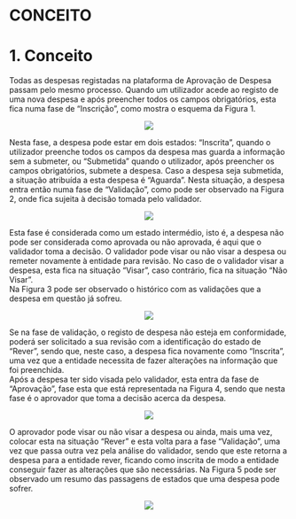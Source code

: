 # CONCEITO


<a name="conceito"></a>

# 1. Conceito

Todas as despesas registadas na plataforma de Aprovação de Despesa passam pelo mesmo processo. Quando um utilizador acede ao registo de uma nova despesa e após preencher todos os campos obrigatórios, esta fica numa fase de “Inscrição”, como mostra o esquema da Figura 1.  


<div style="text-align:center"><img src ="https://spmssigef.github.io/pages/img/logos/img1.png" /></div>


Nesta fase, a despesa pode estar em dois estados: “Inscrita”, quando o utilizador preenche todos os campos da despesa mas guarda a informação sem a submeter, ou “Submetida” quando o utilizador, após preencher os campos obrigatórios, submete a despesa. Caso a despesa seja submetida, a situação atribuída a esta despesa é “Aguarda”.
Nesta situação, a despesa entra então numa fase de “Validação”, como pode ser observado na Figura 2, onde fica sujeita à decisão tomada pelo validador.  


<div style="text-align:center"><img src ="https://spmssigef.github.io/pages/img/logos/img2.png" /></div>


Esta fase é considerada como um estado intermédio, isto é, a despesa não pode ser considerada como aprovada ou não aprovada, é aqui que o validador toma a decisão.
O validador pode visar ou não visar a despesa ou remeter novamente à entidade para revisão. No caso de o validador visar a despesa, esta fica na situação “Visar”, caso contrário, fica na situação “Não Visar”.  
Na Figura 3 pode ser observado o histórico com as validações que a despesa em questão já sofreu.  


<div style="text-align:center"><img src ="https://spmssigef.github.io/pages/img/logos/img3.jpg" /></div>


Se na fase de validação, o registo de despesa não esteja em conformidade, poderá ser solicitado a sua revisão com a identificação do estado de “Rever”, sendo que, neste caso, a despesa fica novamente como “Inscrita”, uma vez que a entidade necessita de fazer alterações na informação que foi preenchida.  
Após a despesa ter sido visada pelo validador, esta entra da fase de “Aprovação”, fase esta que está representada na Figura 4, sendo que nesta fase é o aprovador que toma a decisão acerca da despesa.  


<div style="text-align:center"><img src ="https://spmssigef.github.io/pages/img/logos/img4.png" /></div>


O aprovador pode visar ou não visar a despesa ou ainda, mais uma vez, colocar esta na situação “Rever” e esta volta para a fase “Validação”, uma vez que passa outra vez pela análise do validador, sendo que este retorna a despesa para a entidade rever, ficando como inscrita de modo a entidade conseguir fazer as alterações que são necessárias. Na Figura 5 pode ser observado um resumo das passagens de estados que uma despesa pode sofrer.  


<div style="text-align:center"><img src ="https://spmssigef.github.io/pages/img/logos/img5.png" /></div>


<a name="conceito"></a>
